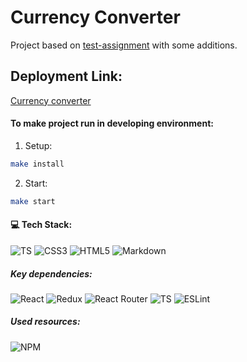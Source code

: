 # Currency Converter
Project based on [test-assignment](https://github.com/appbooster/test-assignments/blob/master/tasks/frontend.md) with some additions.

## Deployment Link:
[Currency converter](https://poetic-marigold-270a0e.netlify.app/)
#### To make project run in developing environment:
1) Setup:
```bash
make install
```
2) Start:
```bash
make start
```

#### 💻 Tech Stack:  
![TS](https://img.shields.io/badge/typescript-%233178C6.svg?style=flat-square&logo=typescript&logoColor=white) ![CSS3](https://img.shields.io/badge/css3-%231572B6.svg?style=flat-square&logo=css3&logoColor=white) ![HTML5](https://img.shields.io/badge/html5-%23E34F26.svg?style=flat-square&logo=html5&logoColor=white)  ![Markdown](https://img.shields.io/badge/markdown-%23000000.svg?style=flat-square&logo=markdown&logoColor=white)
##### Key dependencies:
![React](https://img.shields.io/badge/react-%2320232a.svg?style=flat-square&logo=react&logoColor=%2361DAFB) ![Redux](https://img.shields.io/badge/redux-%23593d88.svg?style=flat-square&logo=redux&logoColor=white) ![React Router](https://img.shields.io/badge/React_Router-CA4245?style=flat-square&logo=react-router&logoColor=white) ![TS](https://img.shields.io/badge/MaterialUI-%233178C6.svg?style=flat-square&logo=mui&logoColor=white) ![ESLint](https://img.shields.io/badge/ESLint-4B3263?style=flat-square&logo=eslint&logoColor=white) 
##### Used resources:
![NPM](https://img.shields.io/badge/NPM-%23000000.svg?style=flat-square&logo=npm&logoColor=white) 
